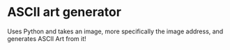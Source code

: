 # ASCII art generator
Uses Python and takes an image, more specifically the image address, and generates ASCII Art from it!
